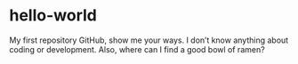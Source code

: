 # hello-world
My first repository
GitHub, show me your ways. I don’t know anything about coding or development.
Also, where can I find a good bowl of ramen?
